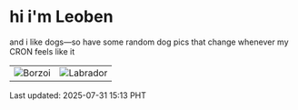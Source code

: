 # hi i'm Leoben

and i like dogs—so have some random dog pics that change whenever my CRON feels like it

|  |  |
|--------|----------|
| ![Borzoi](https://random-dog-vercel.vercel.app/api/random-borzoi?v=1753946034) | ![Labrador](https://random-dog-vercel.vercel.app/api/random-labrador?v=1753946034) |

Last updated: 2025-07-31 15:13 PHT
